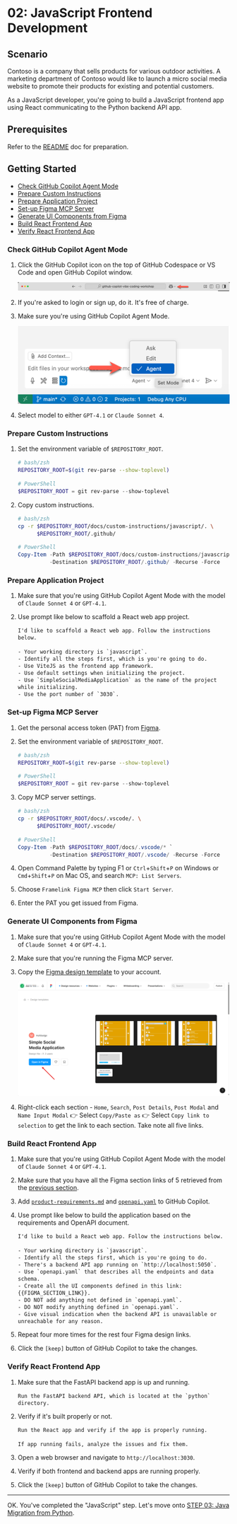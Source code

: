 # 02: JavaScript Frontend Development

## Scenario

Contoso is a company that sells products for various outdoor activities. A marketing department of Contoso would like to launch a micro social media website to promote their products for existing and potential customers.

As a JavaScript developer, you're going to build a JavaScript frontend app using React communicating to the Python backend API app.

## Prerequisites

Refer to the [README](../README.md) doc for preparation.

## Getting Started

- [Check GitHub Copilot Agent Mode](#check-github-copilot-agent-mode)
- [Prepare Custom Instructions](#prepare-custom-instructions)
- [Prepare Application Project](#prepare-application-project)
- [Set-up Figma MCP Server](#set-up-figma-mcp-server)
- [Generate UI Components from Figma](#generate-ui-components-from-figma)
- [Build React Frontend App](#build-react-frontend-app)
- [Verify React Frontend App](#verify-react-frontend-app)

### Check GitHub Copilot Agent Mode

1. Click the GitHub Copilot icon on the top of GitHub Codespace or VS Code and open GitHub Copilot window.

   ![Open GitHub Copilot Chat](./images/setup-02.png)

1. If you're asked to login or sign up, do it. It's free of charge.
1. Make sure you're using GitHub Copilot Agent Mode.

   ![GitHub Copilot Agent Mode](./images/setup-03.png)

1. Select model to either `GPT-4.1` or `Claude Sonnet 4`.

### Prepare Custom Instructions

1. Set the environment variable of `$REPOSITORY_ROOT`.

   ```bash
   # bash/zsh
   REPOSITORY_ROOT=$(git rev-parse --show-toplevel)
   ```

   ```powershell
   # PowerShell
   $REPOSITORY_ROOT = git rev-parse --show-toplevel
   ```

1. Copy custom instructions.

    ```bash
    # bash/zsh
    cp -r $REPOSITORY_ROOT/docs/custom-instructions/javascript/. \
          $REPOSITORY_ROOT/.github/
    ```

    ```powershell
    # PowerShell
    Copy-Item -Path $REPOSITORY_ROOT/docs/custom-instructions/javascript/* `
              -Destination $REPOSITORY_ROOT/.github/ -Recurse -Force
    ```

### Prepare Application Project

1. Make sure that you're using GitHub Copilot Agent Mode with the model of `Claude Sonnet 4` or `GPT-4.1`.
1. Use prompt like below to scaffold a React web app project.

    ```text
    I'd like to scaffold a React web app. Follow the instructions below.
    
    - Your working directory is `javascript`.
    - Identify all the steps first, which is you're going to do.
    - Use ViteJS as the frontend app framework.
    - Use default settings when initializing the project.
    - Use `SimpleSocialMediaApplication` as the name of the project while initializing.
    - Use the port number of `3030`.
    ```

### Set-up Figma MCP Server

1. Get the personal access token (PAT) from [Figma](https://www.figma.com/).
1. Set the environment variable of `$REPOSITORY_ROOT`.

   ```bash
   # bash/zsh
   REPOSITORY_ROOT=$(git rev-parse --show-toplevel)
   ```

   ```powershell
   # PowerShell
   $REPOSITORY_ROOT = git rev-parse --show-toplevel
   ```

1. Copy MCP server settings.

    ```bash
    # bash/zsh
    cp -r $REPOSITORY_ROOT/docs/.vscode/. \
          $REPOSITORY_ROOT/.vscode/
    ```

    ```powershell
    # PowerShell
    Copy-Item -Path $REPOSITORY_ROOT/docs/.vscode/* `
              -Destination $REPOSITORY_ROOT/.vscode/ -Recurse -Force
    ```

1. Open Command Palette by typing F1 or `Ctrl`+`Shift`+`P` on Windows or `Cmd`+`Shift`+`P` on Mac OS, and search `MCP: List Servers`.
1. Choose `Framelink Figma MCP` then click `Start Server`.
1. Enter the PAT you get issued from Figma.

### Generate UI Components from Figma

1. Make sure that you're using GitHub Copilot Agent Mode with the model of `Claude Sonnet 4` or `GPT-4.1`.
1. Make sure that you're running the Figma MCP server.
1. Copy the [Figma design template](https://www.figma.com/community/file/1495954632647006209) to your account.

   ![Figma design template page](./images/javascript-01.png)

1. Right-click each section - `Home`, `Search`, `Post Details`, `Post Modal` and `Name Input Modal` 👉 Select `Copy/Paste as` 👉 Select `Copy link to selection` to get the link to each section. Take note all five links.

### Build React Frontend App

1. Make sure that you're using GitHub Copilot Agent Mode with the model of `Claude Sonnet 4` or `GPT-4.1`.
1. Make sure that you have all the Figma section links of 5 retrieved from the [previous section](#generate-ui-components-from-figma).
1. Add [`product-requirements.md`](../product-requirements.md) and [`openapi.yaml`](../openapi.yaml) to GitHub Copilot.
1. Use prompt like below to build the application based on the requirements and OpenAPI document.

    ```text
    I'd like to build a React web app. Follow the instructions below.
    
    - Your working directory is `javascript`.
    - Identify all the steps first, which is you're going to do.
    - There's a backend API app running on `http://localhost:5050`.
    - Use `openapi.yaml` that describes all the endpoints and data schema.
    - Create all the UI components defined in this link: {{FIGMA_SECTION_LINK}}.
    - DO NOT add anything not defined in `openapi.yaml`.
    - DO NOT modify anything defined in `openapi.yaml`.
    - Give visual indication when the backend API is unavailable or unreachable for any reason.
    ```

1. Repeat four more times for the rest four Figma design links.
1. Click the `[keep]` button of GitHub Copilot to take the changes.

### Verify React Frontend App

1. Make sure that the FastAPI backend app is up and running.

    ```text
    Run the FastAPI backend API, which is located at the `python` directory.
    ```

1. Verify if it's built properly or not.

    ```text
    Run the React app and verify if the app is properly running.

    If app running fails, analyze the issues and fix them.
    ```

1. Open a web browser and navigate to `http://localhost:3030`.
1. Verify if both frontend and backend apps are running properly.
1. Click the `[keep]` button of GitHub Copilot to take the changes.

---

OK. You've completed the "JavaScript" step. Let's move onto [STEP 03: Java Migration from Python](./03-java.md).
